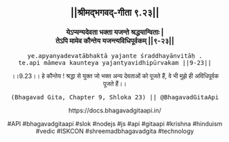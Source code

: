 <center><h2>||श्रीमद्‍भगवद्‍-गीता ९.२३||</h2>
<h3>येऽप्यन्यदेवता भक्ता यजन्ते श्रद्धयान्विताः |<br/>तेऽपि मामेव कौन्तेय यजन्त्यविधिपूर्वकम् ||९-२३||</h3>
<pre>ye.apyanyadevatābhaktā yajante śraddhayānvitāḥ .<br/>te.api māmeva kaunteya yajantyavidhipūrvakam ||9-23||</pre>
<p>।।9.23।। हे कौन्तेय ! श्रद्धा से युक्त जो भक्त अन्य देवताओं को पूजते हैं, वे भी मुझे ही अविधिपूर्वक पूजते हैं।।</p>
<pre>(Bhagavad Gita, Chapter 9, Shloka 23) || @BhagavadGitaApi</pre><p>https://docs.bhagavadgitaapi.in/</p><p>#API #bhagavadgitaapi #slok #nodejs #js #api #gitaapi #krishna #hinduism #vedic #ISKCON #shreemadbhagavadgita #technology</p></center>